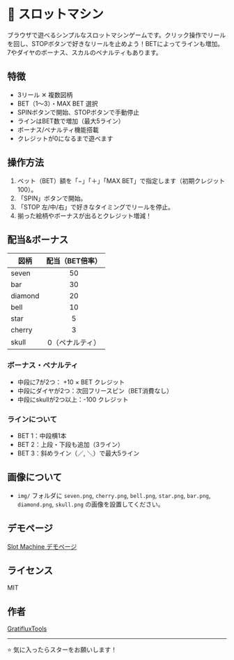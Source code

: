 # 🎰 スロットマシン

ブラウザで遊べるシンプルなスロットマシンゲームです。クリック操作でリールを回し、STOPボタンで好きなリールを止めよう！BETによってラインも増加。7やダイヤのボーナス、スカルのペナルティもあります。

## 特徴

- 3リール ✕ 複数図柄
- BET（1〜3）・MAX BET 選択
- SPINボタンで開始、STOPボタンで手動停止
- ラインはBET数で増加（最大5ライン）
- ボーナス/ペナルティ機能搭載
- クレジットが0になるまで遊べます

## 操作方法

1. ベット（BET）額を「−」「＋」「MAX BET」で指定します（初期クレジット100）。
2. 「SPIN」ボタンで開始。
3. 「STOP 左/中/右」で好きなタイミングでリールを停止。
4. 揃った絵柄やボーナスが出るとクレジット増減！

## 配当&ボーナス

| 図柄        | 配当（BET倍率）   |
|-------------|:----------------:|
| seven       |       50         |
| bar         |       30         |
| diamond     |       20         |
| bell        |       10         |
| star        |        5         |
| cherry      |        3         |
| skull       |   0（ペナルティ）|

### ボーナス・ペナルティ

- 中段に7が2つ： +10 × BET クレジット
- 中段にダイヤが2つ：次回フリースピン（BET消費なし）
- 中段にskullが2つ以上：-100 クレジット

### ラインについて

- BET 1：中段横1本
- BET 2：上段・下段も追加（3ライン）
- BET 3：斜めライン（／, ＼）で最大5ライン

## 画像について

- `img/` フォルダに `seven.png`, `cherry.png`, `bell.png`, `star.png`, `bar.png`, `diamond.png`, `skull.png` の画像を設置してください。

## デモページ

[Slot Machine デモページ](https://ss872927.stars.ne.jp/slot-machine/)

## ライセンス

MIT

## 作者

[GratifluxTools](https://github.com/GratifluxTools/slot-machine.git)

---

⭐ 気に入ったらスターをお願いします！
